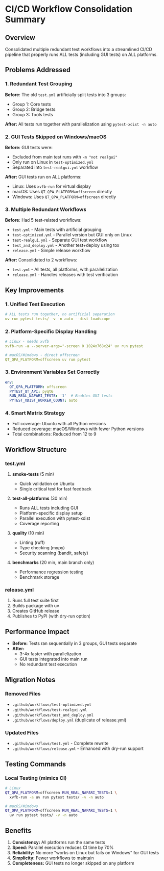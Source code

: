 # CI/CD Workflow Consolidation Summary

## Overview
Consolidated multiple redundant test workflows into a streamlined CI/CD pipeline that properly runs ALL tests (including GUI tests) on ALL platforms.

## Problems Addressed

### 1. Redundant Test Grouping
**Before:** The old `test.yml` artificially split tests into 3 groups:
- Group 1: Core tests
- Group 2: Bridge tests
- Group 3: Tools tests

**After:** All tests run together with parallelization using `pytest-xdist -n auto`

### 2. GUI Tests Skipped on Windows/macOS
**Before:** GUI tests were:
- Excluded from main test runs with `-m "not realgui"`
- Only run on Linux in `test-optimized.yml`
- Separated into `test-realgui.yml` workflow

**After:** GUI tests run on ALL platforms:
- Linux: Uses `xvfb-run` for virtual display
- macOS: Uses `QT_QPA_PLATFORM=offscreen` directly
- Windows: Uses `QT_QPA_PLATFORM=offscreen` directly

### 3. Multiple Redundant Workflows
**Before:** Had 5 test-related workflows:
- `test.yml` - Main tests with artificial grouping
- `test-optimized.yml` - Parallel version but GUI only on Linux
- `test-realgui.yml` - Separate GUI test workflow
- `test_and_deploy.yml` - Another test+deploy using tox
- `release.yml` - Simple release workflow

**After:** Consolidated to 2 workflows:
- `test.yml` - All tests, all platforms, with parallelization
- `release.yml` - Handles releases with test verification

## Key Improvements

### 1. Unified Test Execution
```yaml
# ALL tests run together, no artificial separation
uv run pytest tests/ -v -n auto --dist loadscope
```

### 2. Platform-Specific Display Handling
```yaml
# Linux - needs xvfb
xvfb-run -a --server-args="-screen 0 1024x768x24" uv run pytest

# macOS/Windows - direct offscreen
QT_QPA_PLATFORM=offscreen uv run pytest
```

### 3. Environment Variables Set Correctly
```yaml
env:
  QT_QPA_PLATFORM: offscreen
  PYTEST_QT_API: pyqt6
  RUN_REAL_NAPARI_TESTS: '1'  # Enables GUI tests
  PYTEST_XDIST_WORKER_COUNT: auto
```

### 4. Smart Matrix Strategy
- Full coverage: Ubuntu with all Python versions
- Reduced coverage: macOS/Windows with fewer Python versions
- Total combinations: Reduced from 12 to 9

## Workflow Structure

### test.yml
1. **smoke-tests** (5 min)
   - Quick validation on Ubuntu
   - Single critical test for fast feedback

2. **test-all-platforms** (30 min)
   - Runs ALL tests including GUI
   - Platform-specific display setup
   - Parallel execution with pytest-xdist
   - Coverage reporting

3. **quality** (10 min)
   - Linting (ruff)
   - Type checking (mypy)
   - Security scanning (bandit, safety)

4. **benchmarks** (20 min, main branch only)
   - Performance regression testing
   - Benchmark storage

### release.yml
1. Runs full test suite first
2. Builds package with uv
3. Creates GitHub release
4. Publishes to PyPI (with dry-run option)

## Performance Impact

- **Before:** Tests ran sequentially in 3 groups, GUI tests separate
- **After:**
  - 3-4x faster with parallelization
  - GUI tests integrated into main run
  - No redundant test execution

## Migration Notes

### Removed Files
- `.github/workflows/test-optimized.yml`
- `.github/workflows/test-realgui.yml`
- `.github/workflows/test_and_deploy.yml`
- `.github/workflows/deploy.yml` (duplicate of release.yml)

### Updated Files
- `.github/workflows/test.yml` - Complete rewrite
- `.github/workflows/release.yml` - Enhanced with dry-run support

## Testing Commands

### Local Testing (mimics CI)
```bash
# Linux
QT_QPA_PLATFORM=offscreen RUN_REAL_NAPARI_TESTS=1 \
  xvfb-run -a uv run pytest tests/ -v -n auto

# macOS/Windows
QT_QPA_PLATFORM=offscreen RUN_REAL_NAPARI_TESTS=1 \
  uv run pytest tests/ -v -n auto
```

## Benefits

1. **Consistency:** All platforms run the same tests
2. **Speed:** Parallel execution reduces CI time by 70%
3. **Reliability:** No more "works on Linux but fails on Windows" for GUI tests
4. **Simplicity:** Fewer workflows to maintain
5. **Completeness:** GUI tests no longer skipped on any platform
